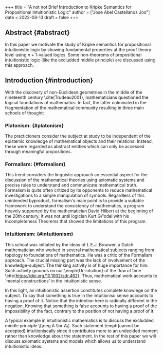 +++
title = "A not not Brief Introduction to Kripke Semantics for Propositional Intuitionistic Logic"
author = ["Jose Abel Castellanos Joo"]
date = 2022-08-13
draft = false
+++

## Abstract {#abstract}

In this paper we motivate the study of Kripke semantics for propositional
intuitionistic logic by showing fundamental properties at the proof theory level
using $n+1$-valued logics. Some non-theorems of propositional intuitionistic
logic (like the excludded middle principle) are discussed using this approach.


## Introduction {#introduction}

With the discovery of non-Euclidean geometries
in the middle of the nineteenth century \cite{Trudeau2001},
mathematicians questioned
the logical foundations of mathematics.
In fact, the latter culminated in the
fragmentation of the mathematical community
resulting in three main schools
of thought:


### Platonism: {#platonism}

The practicioners
consider the subject at study to be
independent of the epistemic knowledge
of mathematical objects
and their relations. Instead, these were
regarded as abstract
entities which can only be accessed
through meaningful propositions.


### Formalism: {#formalism}

This trend considers
the linguistic approach an essential
aspect for the discussion of the mathematical
theories using axiomatic systems and
precise rules to understand and communicate
mathematical truth. Formalism is quite often
critized by its opponents to reduce mathematical investigations
to a simple manipulation of symbols. Regardless
of this unintended byproduct, formalism's
main point is to provide a suitable
framework to understand the consistency
of mathematics, a program heavely supported
by the mathematician David Hilbert at the beginning of
the 20th century.
It was not until logician Kurt G\\"odel with his
Incompleteness Theorems that showed the limitations
of this program.


### Intuitionism: {#intuitionism}

This school was initiated
by the ideas of L.E.J. Brouwer, a Dutch
mathematician who worked in several
mathematical subjects ranging from topology
to foundations of mathematics.
He was a critic of the Formalism approach.
The crucial missing part was the lack of
involvement of the knowledge-subject.
The thinking activity is of huge
importance for him. Such activity grounds
on our \emph{Ur-intuition} of the flow
of time \cite{https://doi.org/10.1002/sdr.462}.
Thus, mathematical work accounts to \`mental
constructions' in the intuitionistic sense.

In this light, an intuitionistic assertion
constitutes complete knowlege on the subject.
To say that something is true in the intuitionisc
sense accounts to having a proof of it. Notice
that the intention here is radically different
in the negation. Knowing that something
is false accounts to having a proof of the
impossibility of the fact, contrary to the
position of not having a proof of it.

A typical example in intuitionistic mathematics
is to discuss the excludded middle principle
\\(\neg A \lor A\\).
Such statement \emph{cannot be accepted}
intuitioniscally since it contributes more
to an undecided moment rather
than knowledge about the statement.
In the rest of this paper we will discuss
axiomatic systems and models which allows
us to understand intuitionistic ideas.